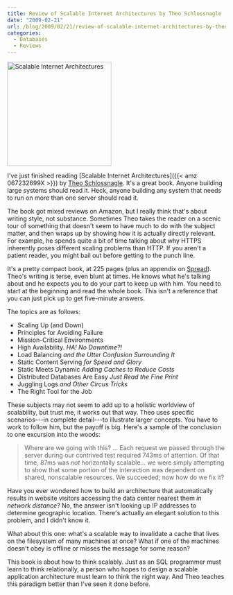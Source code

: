 ```yaml
---
title: Review of Scalable Internet Architectures by Theo Schlossnagle
date: "2009-02-21"
url: /blog/2009/02/21/review-of-scalable-internet-architectures-by-theo-schlossnagle/
categories:
  - Databases
  - Reviews
---
```

<a href="{{< amz 067232699X >}}"><img src="/media/2009/02/scalable_internet_architectures.jpg" alt="Scalable Internet Architectures" title="scalable_internet_architectures" width="240" height="240" /></a>

I've just finished reading [Scalable Internet Architectures]({{< amz 067232699X >}}) by [Theo Schlossnagle](http://omniti.com/is/theo-schlossnagle). It's a great book. Anyone building large systems should read it. Heck, anyone building any system that needs to run on more than one server should read it.

The book got mixed reviews on Amazon, but I really think that's about writing style, not substance. Sometimes Theo takes the reader on a scenic tour of something that doesn't seem to have much to do with the subject matter, and then wraps up by showing how it is actually directly relevant. For example, he spends quite a bit of time talking about why HTTPS inherently poses different scaling problems than HTTP. If you aren't a patient reader, you might bail out before getting to the punch line.

It's a pretty compact book, at 225 pages (plus an appendix on [Spread](http://www.spread.org/)). Theo's writing is terse, even blunt at times. He knows what he's talking about and he expects you to do your part to keep up with him. You need to start at the beginning and read the whole book. This isn't a reference that you can just pick up to get five-minute answers.

The topics are as follows:

*   Scaling Up (and Down)
*   Principles for Avoiding Failure
*   Mission-Critical Environments
*   High Availability. *HA! No Downtime?!*
*   Load Balancing *and the Utter Confusion Surrounding It*
*   Static Content Serving *for Speed and Glory*
*   Static Meets Dynamic *Adding Caches to Reduce Costs*
*   Distributed Databases Are Easy *Just Read the Fine Print*
*   Juggling Logs *and Other Circus Tricks*
*   The Right Tool for the Job

These subjects may not seem to add up to a holistic worldview of scalability, but trust me, it works out that way. Theo uses specific scenarios---in complete detail---to illustrate larger concepts. You have to work to follow him, but the payoff is big. Here's a sample of the conclusion to one excursion into the woods:

> Where are we going with this? ... Each request we passed through the server during our contrived test required 743ms of attention. Of that time, 87ms was *not* horizontally scalable... we were simply attempting to show that some portion of the interaction was dependent on shared, nonscalable resources. We succeeded; now how do we fix it?

Have you ever wondered how to build an architecture that automatically results in website visitors accessing the data center nearest them *in network distance*? No, the answer isn't looking up IP addresses to determine geographic location. There's actually an elegant solution to this problem, and I didn't know it.

What about this one: what's a scalable way to invalidate a cache that lives on the filesystem of many machines at once? What if one of the machines doesn't obey is offline or misses the message for some reason?

This book is about how to think scalably. Just as an SQL programmer must learn to think relationally, a person who hopes to design a scalable application architecture must learn to think the right way. And Theo teaches this paradigm better than I've seen it done before.


